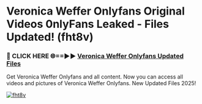 # Veronica Weffer Onlyfans Original Videos 0nlyFans Leaked - Files Updated! (fht8v)

<h3>🔴 CLICK HERE 🌐==►► <a href="https://tinyurl.com/3hn5wdd3" rel="nofollow">Veronica Weffer Onlyfans Updated Files</a></h3>

Get Veronica Weffer Onlyfans and all content. Now you can access all videos and pictures of Veronica Weffer Onlyfans. New Updated Files 2025!

[![fht8v](https://i.imgur.com/4HnBqBT.gif)](https://tinyurl.com/3hn5wdd3)
